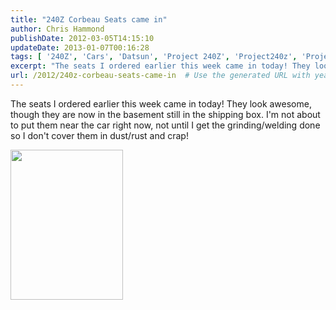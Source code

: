 ```yaml
---
title: "240Z Corbeau Seats came in"
author: Chris Hammond
publishDate: 2012-03-05T14:15:10
updateDate: 2013-01-07T00:16:28
tags: [ '240Z', 'Cars', 'Datsun', 'Project 240Z', 'Project240z', 'Project240Zcom' ]
excerpt: "The seats I ordered earlier this week came in today! They look awesome, though they are now in the basement still in the shipping box. I'm not about to put them near the car right now, not until I get the grinding/welding done so I don't cover them in dust/rust and..."
url: /2012/240z-corbeau-seats-came-in  # Use the generated URL with year
---
```

<p>The seats I ordered earlier this week came in today! They look awesome, though they are now in the basement still in the shipping box. I'm not about to put them near the car right now, not until I get the grinding/welding done so I don't cover them in dust/rust and crap!</p> <p><a href="https://www.flickr.com/photos/chammond/484539295/"><img height="240" alt="" src="https://farm1.static.flickr.com/188/484539295_3710b54632_m.jpg" width="180" /></a>&nbsp;</p>
